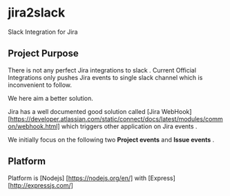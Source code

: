 # jira2slack
Slack Integration for Jira

## Project Purpose

There is not any perfect Jira integrations to slack . Current Official Integrations only pushes Jira events to single slack channel which is inconvenient to follow. 

We here aim a better solution. 

Jira has a well documented good solution called  [Jira WebHook] [https://developer.atlassian.com/static/connect/docs/latest/modules/common/webhook.html]  which triggers other application on Jira events .

We initially focus on the following two **Project events** and **Issue events** .

## Platform

Platform is [Nodejs] [https://nodejs.org/en/] with [Express][http://expressjs.com/]

